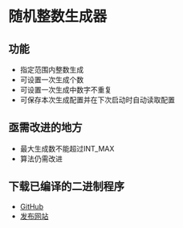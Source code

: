 # 随机整数生成器
## 功能
- 指定范围内整数生成
- 可设置一次生成个数
- 可设置一次生成中数字不重复
- 可保存本次生成配置并在下次启动时自动读取配置
## 亟需改进的地方
- 最大生成数不能超过INT_MAX
- 算法仍需改进
## 下载已编译的二进制程序
- [GitHub](https://github.com/MCjiaozi/Random-integer-generator/releases)
- [发布网站](https://www.mcjiaozi.com/random-integer-generator/)
